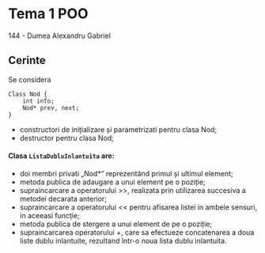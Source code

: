 # Tema 1 POO
144 - Dumea Alexandru Gabriel

## Cerinte
Se considera 
```
Class Nod { 
    int info;
    Nod* prev, next;
}
```
* constructori de inițializare și parametrizati pentru clasa Nod;
* destructor pentru clasa Nod;

#### Clasa ```ListaDubluInlantuita``` are:
* doi membri privati „Nod*” reprezentând primul și ultimul element;
* metoda publica de adaugare a unui element pe o poziție;
* supraincarcare a operatorului >>, realizata prin utilizarea succesiva a metodei decarata anterior;
* supraincarcare a operatorului << pentru afisarea listei in ambele sensuri, in aceeasi funcție;
* metoda publica de stergere a unui element de pe o poziție;
* supraincarcarea operatorului +, care sa efectueze concatenarea a doua liste dublu inlantuite, rezultand într-o noua lista dublu inlantuita.
